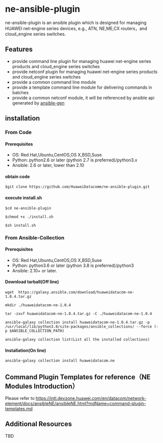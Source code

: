 # **ne-ansible-plugin**
ne-ansible-plugin is an ansible plugin which is designed for managing HUAWEI net-engine series devices, e.g., ATN,
NE,ME,CX routers，and cloud_engine series switches.

## **Features**
- provide command line plugin for managing huawei net-engine series products and cloud_engine series switches
- provide netconf plugin for managing huawei net-engine series products and cloud_engine series switches
- provide a common command line module 
- provide a template command line module for delivering commands in batches
- provide a common netconf module, it will be referenced by ansible api generated by [ansible-gen](https://github.com/HuaweiDatacomm/ansible-gen)

[]()

## installation
### From Code
#### Prerequisites

- OS: Red Hat,Ubuntu,CentOS,OS X,BSD,Suse
- Python:  python2.6 or later (python 2.7 is preferred)/python3.x
- Ansible: 2.6 or later, lower than 2.10

#### obtain code

```
$git clone https://github.com/HuaweiDatacomm/ne-ansible-plugin.git
```

#### execute install.sh

```
$cd ne-ansible-plugin
```

```
$chmod +x ./install.sh
```

```
$sh install.sh
```
### From Ansible-Collection
#### Prerequisites

- OS: Red Hat,Ubuntu,CentOS,OS X,BSD,Suse
- Python:  python3.6 or later (python 3.8 is preferred)/python3
- Ansible: 2.10+ or later.

#### Download tarball(Off line)
```
wget  https://galaxy.ansible.com/download/huaweidatacom-ne-1.0.4.tar.gz
```

```
mkdir ./huaweidatacom-ne-1.0.4
```

```
tar -zxvf huaweidatacom-ne-1.0.4.tar.gz -C ./huaweidatacom-ne-1.0.4
```

```
ansible-galaxy collection install huaweidatacom-ne-1.0.4.tar.gz -p /usr/local/lib/python3.8/site-packages/ansible_collections/ --force (-p $ANSIBLE_COLLECTION_PATH)
```

```
ansible-galaxy collection list(List all the installed collections)
```
#### Installation(On line)
```
ansible-galaxy collection install huaweidatacom.ne
```
## Command Plugin Templates for reference（NE Modules Introduction）
Please refer to https://intl.devzone.huawei.com/en/datacom/network-element/docs/ansibleNE/ansibleNE.html?mdName=command-plugin-templates.md
## Additional Resources
TBD
